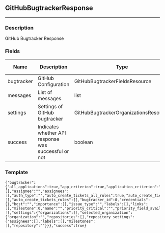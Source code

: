 ## GitHubBugtrackerResponse
---
### Description
GitHub Bugtracker Response
### Fields
| Name | Description | Type | Allowed Values | Required |
| ---- | ----------- | ---- | -------------- | -------- |
| bugtracker | GitHub Configuration | GitHubBugtrackerFieldsResource |  | false |
| messages | List of messages | list |  | false |
| settings | Settings of GitHub bugtracker | GitHubBugtrackerOrganizationsResource |  | false |
| success | Indicates whether API response was successful or not | boolean |  | false |
### Template
```
{"bugtracker":{"all_applications":true,"app_criterion":true,"application_criterion":"","applications":[],"assignee":"","assignees":[],"auth_type":"","auto_create_tickets_all_rules":true,"auto_create_tickets_enabled":true,"auto_create_tickets_severities":[],"auto_create_tickets_rules":[],"bugtracker_id":0,"credentials":{},"host":"","importance":[],"issue_type":"","labels":[],"links":[],"milestone":0,"name":"","priority_critical":"","priority_field_available":true,"priority_high":"","priority_low":"","priority_medium":"","priority_note":"","project":"","username":""},"messages":[],"settings":{"organizations":[],"selected_organization":{"organization":"","repositories":[],"repository_settings":{"assignees":[],"labels":[],"milestones":[],"repository":""}}},"success":true}
```
